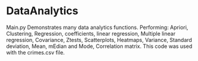 # DataAnalytics
Main.py Demonstrates many data analytics functions. Performing: Apriori, Clustering, Regression, coefficients, linear regression, Multiple linear regression, Covariance, Ztests, Scatterplots, Heatmaps, Variance, Standard deviation, Mean, mEdian and Mode, Correlation matrix. This code was used with the crimes.csv file.
